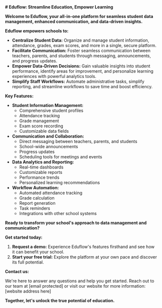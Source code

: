  **# Eduflow: Streamline Education, Empower Learning**

**Welcome to Eduflow, your all-in-one platform for seamless student data management, enhanced communication, and data-driven insights.**

**Eduflow empowers schools to:**

* **Centralize Student Data:** Organize and manage student information, attendance, grades, exam scores, and more in a single, secure platform.
* **Facilitate Communication:** Foster seamless communication between teachers, parents, and students through messaging, announcements, and progress updates.
* **Empower Data-Driven Decisions:** Gain valuable insights into student performance, identify areas for improvement, and personalize learning experiences with powerful analytics tools.
* **Simplify Staff Workflows:** Automate administrative tasks, simplify reporting, and streamline workflows to save time and boost efficiency.

**Key Features:**

* **Student Information Management:**
    - Comprehensive student profiles
    - Attendance tracking
    - Grade management
    - Exam score recording
    - Customizable data fields
* **Communication and Collaboration:**
    - Direct messaging between teachers, parents, and students
    - School-wide announcements
    - Progress updates
    - Scheduling tools for meetings and events
* **Data Analytics and Reporting:**
    - Real-time dashboards
    - Customizable reports
    - Performance trends
    - Personalized learning recommendations
* **Workflow Automation:**
    - Automated attendance tracking
    - Grade calculation
    - Report generation
    - Task reminders
    - Integrations with other school systems

**Ready to transform your school's approach to data management and communication?**

**Get started today:**

1. **Request a demo:** Experience Eduflow's features firsthand and see how it can benefit your school.
2. **Start your free trial:** Explore the platform at your own pace and discover its full potential.

**Contact us:**

We're here to answer any questions and help you get started. Reach out to our team at [email protected] or visit our website for more information: [website address here]

**Together, let's unlock the true potential of education.**
